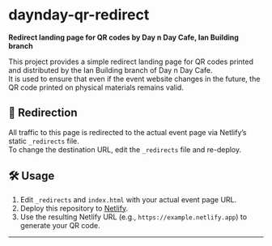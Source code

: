 # daynday-qr-redirect

**Redirect landing page for QR codes by Day n Day Cafe, Ian Building branch**

This project provides a simple redirect landing page for QR codes printed and distributed by the Ian Building branch of Day n Day Cafe.  
It is used to ensure that even if the event website changes in the future, the QR code printed on physical materials remains valid.

## 🔁 Redirection

All traffic to this page is redirected to the actual event page via Netlify’s static `_redirects` file.  
To change the destination URL, edit the `_redirects` file and re-deploy.

## 🛠 Usage

1. Edit `_redirects` and `index.html` with your actual event page URL.
2. Deploy this repository to [Netlify](https://netlify.com).
3. Use the resulting Netlify URL (e.g., `https://example.netlify.app`) to generate your QR code.

---
